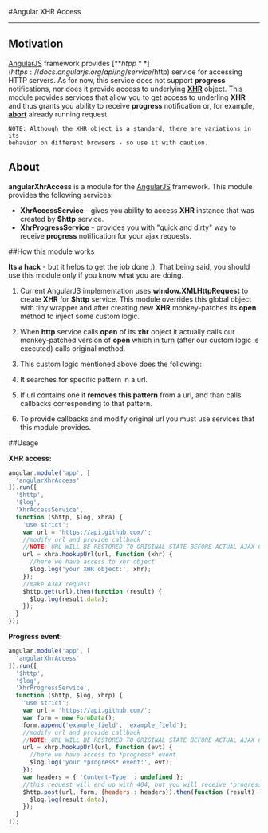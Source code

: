 #Angular XHR Access

---

## Motivation

[AngularJS](http://angularjs.org/) framework provides
[**$htpp**](https://docs.angularjs.org/api/ng/service/$http) service for
accessing HTTP servers. As for now, this service does not support **progress**
notifications, nor does it provide access to underlying
[**XHR**](https://developer.mozilla.org/en-US/docs/Web/API/XMLHttpRequest)
object. This module provides services that allow you to get access
to underling **XHR** and thus grants you ability to receive
**progress** notification or, for example,
[**abort**](https://developer.mozilla.org/en-US/docs/Web/API/XMLHttpRequest#abort%28%29)
already running request.

    NOTE: Although the XHR object is a standard, there are variations in its
    behavior on different browsers - so use it with caution.


## About

**angularXhrAccess** is a module for the [AngularJS](http://angularjs.org/)
framework. This module provides the following services:

* **XhrAccessService** - gives you ability to access **XHR** instance that was
created by **$http** service.
* **XhrProgressService** - provides you with "quick and dirty" way to receive
**progress** notification for your ajax requests.

##How this module works

**Its a hack** - but it helps to get the job done :). That being said, you
should use this module only if you know what you are doing.

1. Current AngularJS implementation uses **window.XMLHttpRequest** to create
**XHR** for **$http** service. This module overrides this global object with
tiny wrapper and after creating new **XHR** monkey-patches its **open**
method to inject some custom logic.

2. When **http** service calls **open** of its **xhr** object it actually
calls our monkey-patched version of **open** which in turn 
(after our custom logic is executed) calls original method.

3. This custom logic mentioned above does the following:
  1. It searches for specific pattern in a url.
  2. If url contains one it **removes this pattern** from a url, and than calls
  callbacks corresponding to that pattern.

4. To provide callbacks and modify original url you must use services that
this module provides.


##Usage

**XHR access:**

```js
angular.module('app', [
  'angularXhrAccess'
]).run([
  '$http',
  '$log',
  'XhrAccessService',
  function ($http, $log, xhra) {
    'use strict';
    var url = 'https://api.github.com/';
    //modify url and provide callback
    //NOTE: URL WILL BE RESTORED TO ORIGINAL STATE BEFORE ACTUAL AJAX CALL
    url = xhra.hookupUrl(url, function (xhr) {
      //here we have access to xhr object
      $log.log('your XHR object:', xhr);
    });
    //make AJAX request
    $http.get(url).then(function (result) {
      $log.log(result.data);
    });
  }
});
```

**Progress event:**

```js
angular.module('app', [
  'angularXhrAccess'
]).run([
  '$http',
  '$log',
  'XhrProgressService',
  function ($http, $log, xhrp) {
    'use strict';
    var url = 'https://api.github.com/';
    var form = new FormData();
    form.append('example_field', 'example_field');
    //modify url and provide callback
    //NOTE: URL WILL BE RESTORED TO ORIGINAL STATE BEFORE ACTUAL AJAX CALL
    url = xhrp.hookupUrl(url, function (evt) {
      //here we have access to *progress* event
      $log.log('your *progress* event:', evt);
    });
    var headers = { 'Content-Type' : undefined };
    //this request will end up with 404, but you will receive *progress* event
    $http.post(url, form, {headers : headers}).then(function (result) {
      $log.log(result.data);
    });
  }
]);
```
